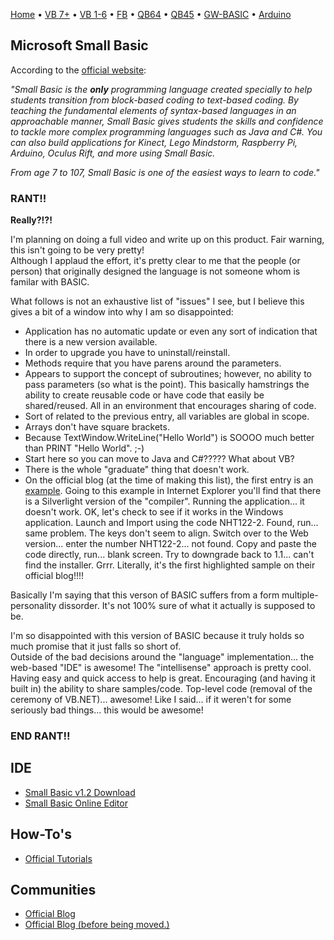 [Home](https://gotbasic.com) • [VB 7+](VB.md) • [VB 1-6](vb6.md) • [FB](FreeBASIC.md) • [QB64](QB64.md) • [QB45](QB.md) • [GW-BASIC](GW-BASIC.md) • [Arduino](AVR.md)

## Microsoft Small Basic

According to the [official website](http://smallbasic.com):

*"Small Basic is the **only** programming language created specially to help students transition from block-based coding to text-based 
coding. By teaching the fundamental elements of syntax-based languages in an approachable manner, Small Basic gives students the skills 
and confidence to tackle more complex programming languages such as Java and C#. You can also build applications for Kinect, Lego 
Mindstorm, Raspberry Pi, Arduino, Oculus Rift, and more using Small Basic.*

*From age 7 to 107, Small Basic is one of the easiest ways to learn to code."*

### RANT!!

**Really?!?!**

I'm planning on doing a full video and write up on this product.  Fair warning, this isn't going to be very pretty!  
Although I applaud the effort, it's pretty clear to me that the people (or person) that originally designed the 
language is not someone whom is familar with BASIC.  

What follows is not an exhaustive list of "issues" I see, but I believe this gives a bit of a window into why I am so disappointed:  

- Application has no automatic update or even any sort of indication that there is a new version available.
- In order to upgrade you have to uninstall/reinstall.
- Methods require that you have parens around the parameters.
- Appears to support the concept of subroutines; however, no ability to pass parameters (so what is the point).  This basically hamstrings the ability to create reusable code or have code that easily be shared/reused. All in an environment that encourages sharing of code.
- Sort of related to the previous entry, all variables are global in scope.
- Arrays don't have square brackets.
- Because TextWindow.WriteLine("Hello World") is SOOOO much better than PRINT "Hello World". ;-)
- Start here so you can move to Java and C#????? What about VB?
- There is the whole "graduate" thing that doesn't work.
- On the official blog (at the time of making this list), the first entry is an [example](http://smallbasic.com/program/?NHT122-2).  Going to this example in Internet Explorer you'll find that there is a Silverlight version of the "compiler".  Running the application... it doesn't work.  OK, let's check to see if it works in the Windows application.  Launch and Import using the code NHT122-2.  Found, run... same problem.  The keys don't seem to align.  Switch over to the Web version... enter the number NHT122-2... not found.  Copy and paste the code directly, run... blank screen.  Try to downgrade back to 1.1... can't find the installer.  Grrr.  Literally, it's the first highlighted sample on their official blog!!!!  

Basically I'm saying that this verson of BASIC suffers from a form multiple-personality dissorder.  It's not 100% 
sure of what it actually is supposed to be.  

I'm so disappointed with this version of BASIC because it truly holds so much promise that it just falls so short of.  
Outside of the bad decisions around the "language"  implementation... the web-based "IDE" is awesome!  The "intellisense" 
approach is pretty cool.  Having easy and quick access to help is great.  Encouraging (and having it built in) the ability 
to share samples/code.  Top-level code (removal of the ceremony of VB.NET)... awesome!  Like I said... if it weren't for 
some seriously bad things... this would be awesome!  

### END RANT!!

## IDE

- [Small Basic v1.2 Download](https://download.microsoft.com/download/3/6/8/3684D9A0-C25C-4F50-96E2-2BB1DFA146E7/SmallBasic.msi)
- [Small Basic Online Editor](https://smallbasic-publicwebsite.azurewebsites.net/Program/Editor.aspx)

## How-To's

- [Official Tutorials](https://smallbasic-publicwebsite.azurewebsites.net/Pages/Tutorials/Tutorials.aspx)

## Communities

- [Official Blog](https://techcommunity.microsoft.com/t5/Small-Basic-Blog/bg-p/SmallBasic)
- [Official Blog (before being moved.)](https://blogs.msdn.microsoft.com/smallbasic/)
